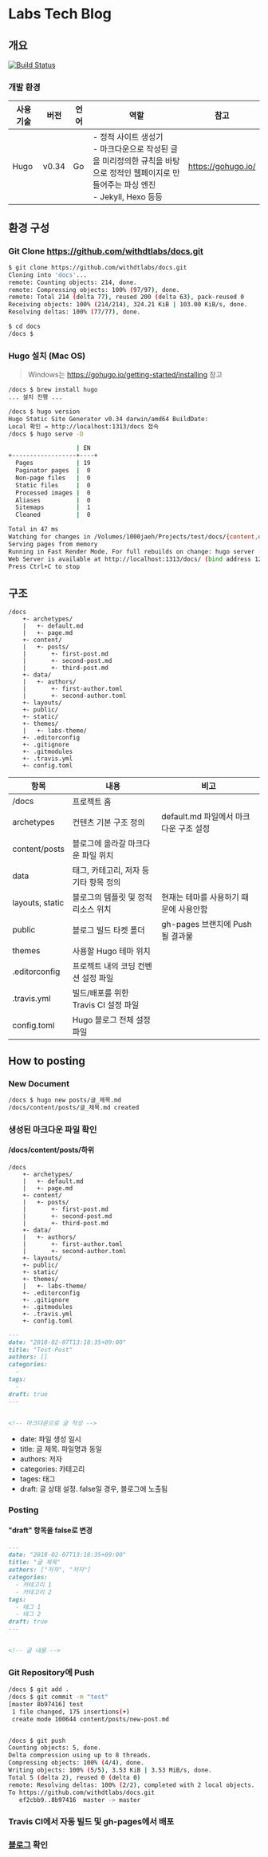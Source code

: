 # Labs Tech Blog

## 개요

[![Build Status](https://travis-ci.org/withdtlabs/docs.svg?branch=master)](https://travis-ci.org/withdtlabs/docs)

### 개발 환경

| 사용 기술 | 버전    | 언어  | 역할                                                                                             | 참고                 |
|-------|-------|-----|------------------------------------------------------------------------------------------------|--------------------|
| Hugo  | v0.34 | Go  | - 정적 사이트 생성기</br> - 마크다운으로 작성된 글을 미리정의한 규칙을 바탕으로 정적인 웹페이지로 만들어주는 파싱 엔진 </br> - Jekyll, Hexo 등등 | https://gohugo.io/ |

## 환경 구성

### Git Clone https://github.com/withdtlabs/docs.git

``` bash
$ git clone https://github.com/withdtlabs/docs.git
Cloning into 'docs'...
remote: Counting objects: 214, done.
remote: Compressing objects: 100% (97/97), done.
remote: Total 214 (delta 77), reused 200 (delta 63), pack-reused 0
Receiving objects: 100% (214/214), 324.21 KiB | 103.00 KiB/s, done.
Resolving deltas: 100% (77/77), done.

$ cd docs
/docs $
```

### Hugo 설치 (Mac OS)

> Windows는 https://gohugo.io/getting-started/installing 참고

``` bash
/docs $ brew install hugo
... 설치 진행 ...

/docs $ hugo version
Hugo Static Site Generator v0.34 darwin/amd64 BuildDate: 
Local 확인 → http://localhost:1313/docs 접속
/docs $ hugo serve -D

                   | EN
+------------------+----+
  Pages            | 19
  Paginator pages  |  0
  Non-page files   |  0
  Static files     |  0
  Processed images |  0
  Aliases          |  0
  Sitemaps         |  1
  Cleaned          |  0

Total in 47 ms
Watching for changes in /Volumes/1000jaeh/Projects/test/docs/{content,data}
Serving pages from memory
Running in Fast Render Mode. For full rebuilds on change: hugo server --disableFastRender
Web Server is available at http://localhost:1313/docs/ (bind address 127.0.0.1)
Press Ctrl+C to stop
```

## 구조

``` text
/docs
    +- archetypes/
    |   +- default.md
    |   +- page.md
    +- content/
    |   +- posts/
    |       +- first-post.md
    |       +- second-post.md
    |       +- third-post.md
    +- data/
    |   +- authors/
    |       +- first-author.toml
    |       +- second-author.toml
    +- layouts/
    +- public/
    +- static/
    +- themes/
    |   +- labs-theme/
    +- .editorconfig
    +- .gitignore
    +- .gitmodules
    +- .travis.yml
    +- config.toml
```

| 항목              | 내용                        | 비고                         |
|-----------------|---------------------------|----------------------------|
| /docs           | 프로젝트 홈                    |                            |
| archetypes      | 컨텐츠 기본 구조 정의              | default.md 파일에서 마크다운 구조 설정 |
| content/posts   | 블로그에 올라갈 마크다운 파일 위치       |                            |
| data            | 태그, 카테고리, 저자 등 기타 항목 정의   |                            |
| layouts, static | 블로그의 템플릿 및 정적 리소스 위치      | 현재는 테마를 사용하기 때문에 사용안함      |
| public          | 블로그 빌드 타켓 폴더              | gh-pages 브랜치에 Push될 결과물    |
| themes          | 사용할 Hugo 테마 위치            |                            |
| .editorconfig   | 프로젝트 내의 코딩 컨벤션 설정 파일      |                            |
| .travis.yml     | 빌드/배포를 위한 Travis CI 설정 파일 |                            |
| config.toml     | Hugo 블로그 전체 설정 파일         |                            |

## How to posting

### New Document

``` bash
/docs $ hugo new posts/글_제목.md
/docs/content/posts/글_제목.md created
```

### 생성된 마크다운 파일 확인

#### /docs/content/posts/하위

``` text
/docs
    +- archetypes/
    |   +- default.md
    |   +- page.md
    +- content/
    |   +- posts/
    |       +- first-post.md
    |       +- second-post.md
    |       +- third-post.md
    +- data/
    |   +- authors/
    |       +- first-author.toml
    |       +- second-author.toml
    +- layouts/
    +- public/
    +- static/
    +- themes/
    |   +- labs-theme/
    +- .editorconfig
    +- .gitignore
    +- .gitmodules
    +- .travis.yml
    +- config.toml
```

``` markdown
---
date: "2018-02-07T13:18:35+09:00"
title: "Test-Post"
authors: []
categories:
  -
tags:
  -
draft: true
---


<!-- 마크다운으로 글 작성 -->
```

- date: 파일 생성 일시
- title: 글 제목. 파일명과 동일
- authors: 저자
- categories: 카테고리
- tages: 태그
- draft: 글 상태 설정. false일 경우, 블로그에 노출됨

### Posting

#### "draft" 항목을 false로 변경

``` markdown
---
date: "2018-02-07T13:18:35+09:00"
title: "글 제목"
authors: ["저자", "저자"]
categories:
  - 카테고리 1
  - 카테고리 2
tags:
  - 태그 1
  - 태그 2
draft: true
---


<!-- 글 내용 -->
```

### Git Repository에 Push

``` bash
/docs $ git add .
/docs $ git commit -m "test"
[master 8b97416] test
 1 file changed, 175 insertions(+)
 create mode 100644 content/posts/new-post.md


/docs $ git push
Counting objects: 5, done.
Delta compression using up to 8 threads.
Compressing objects: 100% (4/4), done.
Writing objects: 100% (5/5), 3.53 KiB | 3.53 MiB/s, done.
Total 5 (delta 2), reused 0 (delta 0)
remote: Resolving deltas: 100% (2/2), completed with 2 local objects.
To https://github.com/withdtlabs/docs.git
   ef2cbb9..8b97416  master -> master
```

### Travis CI에서 자동 빌드 및 gh-pages에서 배포

### [블로그](https://withdtlabs.github.io/docs) 확인
